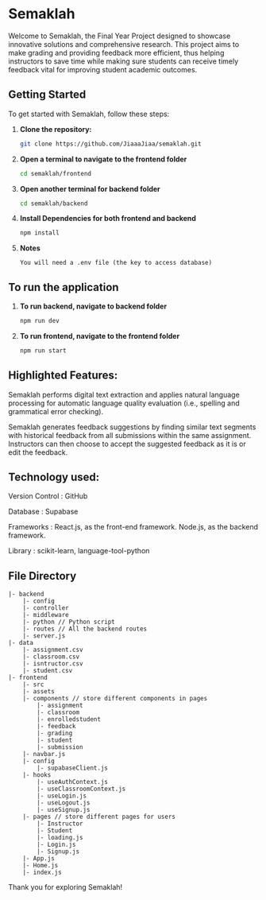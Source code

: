 # Semaklah

Welcome to Semaklah, the Final Year Project designed to showcase innovative solutions and comprehensive research. This project aims to make grading and providing feedback more efficient, thus helping instructors to save time while making sure students can receive timely feedback vital for improving student academic outcomes.

## Getting Started

To get started with Semaklah, follow these steps:

1. **Clone the repository:**
   ```bash
   git clone https://github.com/JiaaaJiaa/semaklah.git

2. **Open a terminal to navigate to the frontend folder**
    ```bash 
    cd semaklah/frontend

3. **Open another terminal for backend folder**
    ```bash
    cd semaklah/backend    

3. **Install Dependencies for both frontend and backend**
    ```bash 
    npm install

4. **Notes**
    ```
    You will need a .env file (the key to access database)
    ```

## To run the application

1. **To run backend, navigate to backend folder**
    ```bash
    npm run dev

2. **To run frontend, navigate to the frontend folder**
    ```bash
    npm run start

## Highlighted Features:

Semaklah performs digital text extraction and applies natural language processing for automatic language quality evaluation (i.e., spelling and grammatical error checking). 

Semaklah generates feedback suggestions by finding similar text segments with historical feedback from all submissions within the same assignment. Instructors can then choose to accept the suggested feedback as it is or edit the feedback. 

## Technology used:

Version Control		    : GitHub

Database			    : Supabase

Frameworks		        : React.js, as the front-end framework. 
                          Node.js, as the backend framework.

Library			    	: scikit-learn, language-tool-python

## File Directory

```
|- backend
    |- config
    |- controller
    |- middleware
    |- python // Python script
    |- routes // All the backend routes
    |- server.js
|- data
    |- assignment.csv
    |- classroom.csv
    |- isntructor.csv
    |- student.csv
|- frontend
    |- src
    |- assets
    |- components // store different components in pages
        |- assignment 
        |- classroom
        |- enrolledstudent
        |- feedback
        |- grading
        |- student
        |- submission
    |- navbar.js 
    |- config 
        |- supabaseClient.js
    |- hooks
        |- useAuthContext.js
        |- useClassroomContext.js
        |- useLogin.js
        |- useLogout.js
        |- useSignup.js
    |- pages // store different pages for users
        |- Instructor
        |- Student
        |- loading.js
        |- Login.js
        |- Signup.js
    |- App.js
    |- Home.js
    |- index.js
```    
    
Thank you for exploring Semaklah!
